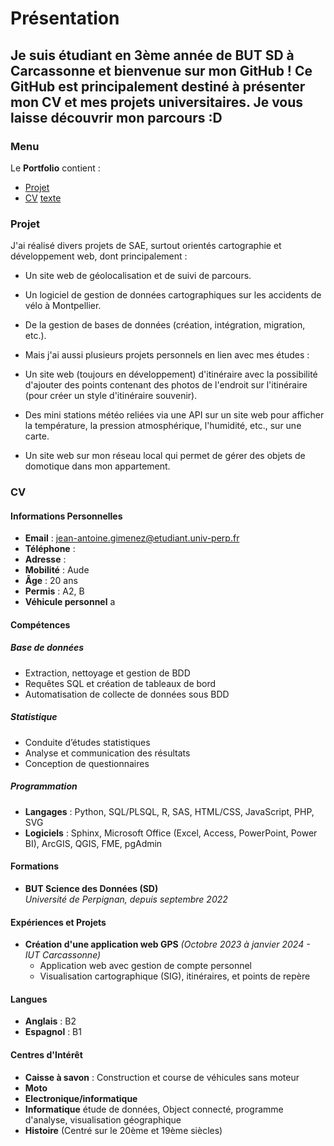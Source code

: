 # Présentation
Je suis étudiant en 3ème année de BUT SD à Carcassonne et bienvenue sur mon GitHub !
Ce GitHub est principalement destiné à présenter mon CV et mes projets universitaires. Je vous laisse découvrir mon parcours :D
---
### Menu

Le **Portfolio** contient :
- [Projet](#projet)
- [CV](#cv)
[texte](http://a.com)
### Projet

J'ai réalisé divers projets de SAE, surtout orientés cartographie et développement web, dont principalement :

- Un site web de géolocalisation et de suivi de parcours.
- Un logiciel de gestion de données cartographiques sur les accidents de vélo à Montpellier.
- De la gestion de bases de données (création, intégration, migration, etc.).
- Mais j'ai aussi plusieurs projets personnels en lien avec mes études :

- Un site web (toujours en développement) d'itinéraire avec la possibilité d'ajouter des points contenant des photos de l'endroit sur l'itinéraire (pour créer un style d'itinéraire souvenir).
- Des mini stations météo reliées via une API sur un site web pour afficher la température, la pression atmosphérique, l'humidité, etc., sur une carte.
- Un site web sur mon réseau local qui permet de gérer des objets de domotique dans mon appartement.
### CV

#### Informations Personnelles

- **Email** : [jean-antoine.gimenez@etudiant.univ-perp.fr](mailto:jean-antoine.gimenez@etudiant.univ-perp.fr)
- **Téléphone** : 
- **Adresse** :
- **Mobilité** : Aude  
- **Âge** : 20 ans  
- **Permis** : A2, B  
- **Véhicule personnel**  a

#### Compétences

##### Base de données
- Extraction, nettoyage et gestion de BDD
- Requêtes SQL et création de tableaux de bord
- Automatisation de collecte de données sous BDD

##### Statistique
- Conduite d’études statistiques
- Analyse et communication des résultats
- Conception de questionnaires

##### Programmation
- **Langages** : Python, SQL/PLSQL, R, SAS, HTML/CSS, JavaScript, PHP, SVG
- **Logiciels** : Sphinx, Microsoft Office (Excel, Access, PowerPoint, Power BI), ArcGIS, QGIS, FME, pgAdmin

#### Formations

- **BUT Science des Données (SD)**  
  *Université de Perpignan, depuis septembre 2022*

#### Expériences et Projets

- **Création d'une application web GPS** *(Octobre 2023 à janvier 2024 - IUT Carcassonne)*  
  - Application web avec gestion de compte personnel  
  - Visualisation cartographique (SIG), itinéraires, et points de repère

#### Langues

- **Anglais** : B2  
- **Espagnol** : B1  

#### Centres d'Intérêt

- **Caisse à savon** : Construction et course de véhicules sans moteur
- **Moto**
- **Electronique/informatique**
- **Informatique** étude de données, Object connecté, programme d'analyse, visualisation géographique
- **Histoire** (Centré sur le 20ème et 19ème siècles)
